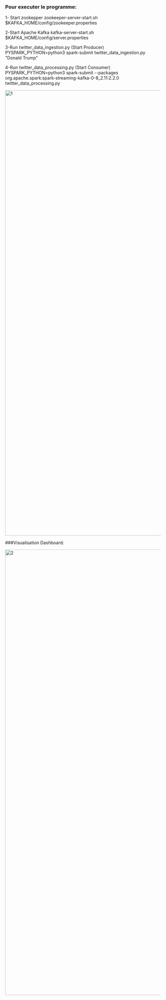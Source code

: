 ### Pour executer le programme:

1- Start zookepper
zookeeper-server-start.sh  $KAFKA_HOME/config/zookeeper.properties

2-Start Apache Kafka
kafka-server-start.sh $KAFKA_HOME/config/server.properties

3-Run twitter_data_ingestion.py (Start Producer)
PYSPARK_PYTHON=python3 spark-submit twitter_data_ingestion.py "Donald Trump"

4-Run twitter_data_processing.py (Start Consumer)
PYSPARK_PYTHON=python3 spark-submit --packages org.apache.spark:spark-streaming-kafka-0-8_2.11:2.2.0  twitter_data_processing.py

<img width="1440" alt="1" src="https://user-images.githubusercontent.com/16276182/37610932-dbce60b0-2b98-11e8-9a05-78f1e45ba2d1.png">

###Visualisation Dashboard:

<img width="1440" alt="2" src="https://user-images.githubusercontent.com/16276182/37610964-febb10be-2b98-11e8-9a2b-545490d99d1d.png">

